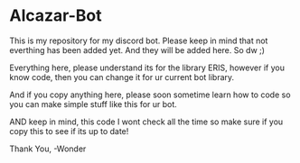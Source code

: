 # Alcazar-Bot
This is my repository for my discord bot. Please keep in mind that not everthing has been added yet. And they will be added here. So dw ;)


Everything here, please understand its for the library ERIS, however if you know code, then you can change it for ur current bot library.

And if you copy anything here, please soon sometime learn how to code so you can make simple stuff like this for ur bot.

AND keep in mind, this code I wont check all the time so make sure if you copy this to see if its up to date!

Thank You,
-Wonder
